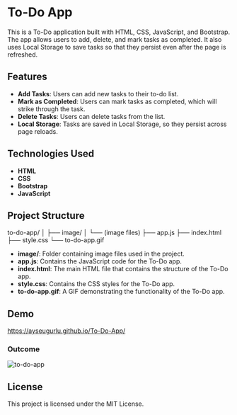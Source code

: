 # To-Do App

This is a To-Do application built with HTML, CSS, JavaScript, and Bootstrap. The app allows users to add, delete, and mark tasks as completed. It also uses Local Storage to save tasks so that they persist even after the page is refreshed.

## Features

- **Add Tasks**: Users can add new tasks to their to-do list.
- **Mark as Completed**: Users can mark tasks as completed, which will strike through the task.
- **Delete Tasks**: Users can delete tasks from the list.
- **Local Storage**: Tasks are saved in Local Storage, so they persist across page reloads.

## Technologies Used

- **HTML**
- **CSS**
- **Bootstrap**
- **JavaScript**

## Project Structure

to-do-app/
│
├── image/
│ └── (image files)
├── app.js
├── index.html
├── style.css
└── to-do-app.gif



- **image/**: Folder containing image files used in the project.
- **app.js**: Contains the JavaScript code for the To-Do app.
- **index.html**: The main HTML file that contains the structure of the To-Do app.
- **style.css**: Contains the CSS styles for the To-Do app.
- **to-do-app.gif**: A GIF demonstrating the functionality of the To-Do app.


## Demo

https://ayseugurlu.github.io/To-Do-App/

### Outcome

![to-do-app](https://github.com/user-attachments/assets/a5eb2728-a79a-4d3a-84f8-afab7230e6fe)




## License

This project is licensed under the MIT License.
